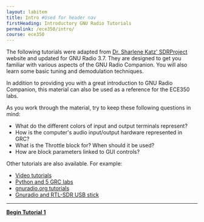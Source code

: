 ```yaml
---
layout: labitem
title: Intro #Used for header nav
firstHeading: Introductory GNU Radio Tutorials
permalink: /ece350/intro/
course: ece350
---
```


The following tutorials were adapted from [Dr. Sharlene Katz' SDRProject](http://www.csun.edu/~skatz/katzpage/sdr_project/sdrproject.html) website and updated for GNU Radio 3.7. They are designed to get you familiar with various aspects of the GNU Radio Companion. You will also learn some basic tuning and demodulation techniques.

In addition to providing you with a great introduction to GNU Radio Companion, this material can also be used as a reference for the ECE350 labs.

As you work through the material, try to keep these following questions in mind:

- What do the different colors of input and output terminals represent?
- How is the computer's audio input/output hardware represented in GRC?
- What is the Throttle block for? When should it be used?
- How are block parameters linked to GUI controls?

Other tutorials are also available. For example:

- [Video tutorials](https://www.youtube.com/playlist?list=PL618122BD66C8B3C4)
- [Python and 5 GRC labs](http://files.ettus.com/tutorials/)
- [gnuradio.org tutorials](https://wiki.gnuradio.org/index.php/Tutorials)
- [Gnuradio and RTL-SDR USB stick](http://www.rtl-sdr.com/tutorial-creating-fm-receiver-gnuradio-rtl-sdr/?PageSpeed=noscript)

---

[**Begin Tutorial 1**](tutorial1.md)
